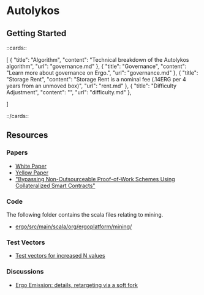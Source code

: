 # Autolykos

## Getting Started

::cards::

[
  {
    "title": "Algorithm",
    "content": "Technical breakdown of the Autolykos algorithm",
    "url": "governance.md"
  },
  {
    "title": "Governance",
    "content": "Learn more about governance on Ergo.",
    "url": "governance.md"
  },
  {
    "title": "Storage Rent",
    "content": "Storage Rent is a nominal fee (.14ERG per 4 years from an unmoved box)",
    "url": "rent.md"
  },
  {
    "title": "Difficulty Adjustment",
    "content": "",
    "url": "difficulty.md"
  },

]

::/cards::



## Resources

### Papers

- [White Paper](https://www.docdroid.net/mcoitvK/ergopow-pdf)
- [Yellow Paper](https://www.docdroid.net/mcoitvK/ergopow-pdf)
- ["Bypassing Non-Outsourceable Proof-of-Work Schemes Using Collateralized Smart Contracts"](https://ia.cr/2020/044)

### Code

The following folder contains the scala files relating to mining. 

- [ergo/src/main/scala/org/ergoplatform/mining/](https://github.com/ergoplatform/ergo/tree/master/src/main/scala/org/ergoplatform/mining)

### Test Vectors 

- [Test vectors for increased N values ](https://www.ergoforum.org/t/test-vectors-for-increased-n-values/2887/2)

### Discussions

- [Ergo Emission: details, retargeting via a soft fork](https://www.ergoforum.org/t/ergo-emission-details-retargeting-via-a-soft-fork/2778/2)



